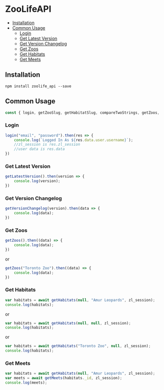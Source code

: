 # ZooLifeAPI

* [Installation](#installation)
* [Common Usage](#common-usage)
    - [Login](#login)
    - [Get Latest Version](#get-latest-version)
    - [Get Version Changelog](#get-version-changelog)
	- [Get Zoos](#get-zoos)
	- [Get Habitats](#get-habitats)
	- [Get Meets](#get-meets)

## Installation
```
npm install zoolife_api --save
```

## Common Usage

```js
const { login, getZooSlug, getHabitatSlug, compareTwoStrings, getZoos, getHabitats, getMeets, getLatestVersion, getVersionChangeLog } = require('zoolife_api');
```

### Login

```js
login("email", "password").then(res => {
    console.log(`Logged In As ${res.data.user.username}`);
    //zl_session is res.zl_session
    //user data is res.data
})
```

### Get Latest Version

```js
getLatestVersion().then(version => {
    console.log(version);
})
```

### Get Version Changelog

```js
getVersionChangelog(version).then(data => {
    console.log(data);
})
```

### Get Zoos

```js
getZoos().then((data) => {
    console.log(data);
})
```
or
```js
getZoos("Toronto Zoo").then((data) => {
    console.log(data);
})
```

### Get Habitats

```js
var habitats = await getHabitats(null, "Amur Leopards", zl_session);
console.log(habitats);
```
or
```js
var habitats = await getHabitats(null, null, zl_session);
console.log(habitats);
```
or
```js
var habitats = await getHabitats("Toronto Zoo", null, zl_session);
console.log(habitats);
```

### Get Meets

```js
var habitats = await getHabitats(null, "Amur Leopards", zl_session);
var meets = await getMeets(habitats._id, zl_session);
console.log(meets);
```
